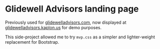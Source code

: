 # Glidewell Advisors landing page
Previously used for [glidewelladvisors.com](https://glidewelladvisors.com/), now displayed at [glidewelladvisors.kaplon.us](https://glidewelladvisors.kaplon.us/) for demo purposes.

This side-project allowed me to try `mvp.css` as a simpler and lighter-weight replacement for Bootstrap.